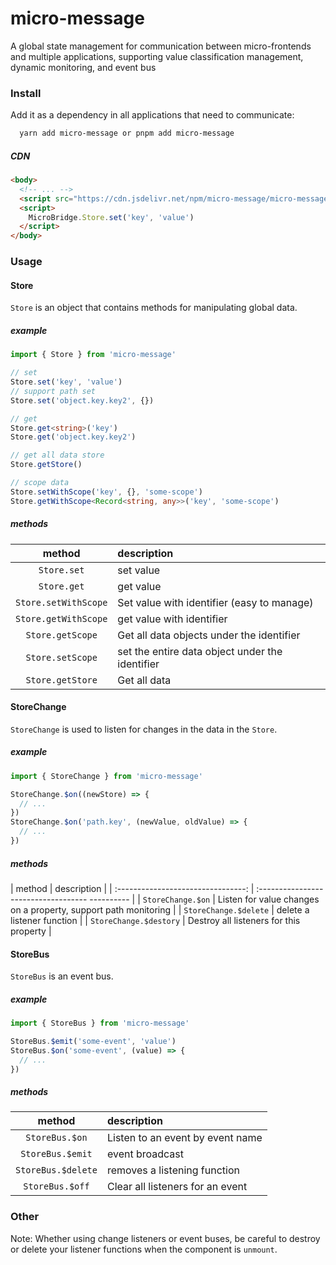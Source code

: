 # micro-message

A global state management for communication between micro-frontends and multiple applications, supporting value classification management, dynamic monitoring, and event bus

### Install

Add it as a dependency in all applications that need to communicate:

```bash
  yarn add micro-message or pnpm add micro-message
````

##### CDN

```html
<body>
  <!-- ... -->
  <script src="https://cdn.jsdelivr.net/npm/micro-message/micro-message/dist/micro-message.min.js"></script>
  <script>
    MicroBridge.Store.set('key', 'value')
  </script>
</body>
````

### Usage

#### Store

`Store` is an object that contains methods for manipulating global data.

##### example

```ts
import { Store } from 'micro-message'

// set
Store.set('key', 'value')
// support path set
Store.set('object.key.key2', {})

// get
Store.get<string>('key')
Store.get('object.key.key2')

// get all data store
Store.getStore()

// scope data
Store.setWithScope('key', {}, 'some-scope')
Store.getWithScope<Record<string, any>>('key', 'some-scope')
````

##### methods

| method | description |
| :-------------------: | :------------------------- |
| `Store.set` | set value |
| `Store.get` | get value |
| `Store.setWithScope` | Set value with identifier (easy to manage) |
| `Store.getWithScope` | get value with identifier |
| `Store.getScope` | Get all data objects under the identifier |
| `Store.setScope` | set the entire data object under the identifier |
| `Store.getStore` | Get all data |

#### StoreChange

`StoreChange` is used to listen for changes in the data in the `Store`.

##### example

```ts
import { StoreChange } from 'micro-message'

StoreChange.$on((newStore) => {
  // ...
})
StoreChange.$on('path.key', (newValue, oldValue) => {
  // ...
})
````

##### methods

| method | description |
| :--------------------------------: | :----------------------------------- ---------- |
| `StoreChange.$on` | Listen for value changes on a property, support path monitoring |
| `StoreChange.$delete` | delete a listener function |
| `StoreChange.$destory` | Destroy all listeners for this property |

#### StoreBus

`StoreBus` is an event bus.

##### example

```ts
import { StoreBus } from 'micro-message'

StoreBus.$emit('some-event', 'value')
StoreBus.$on('some-event', (value) => {
  // ...
})
````

##### methods

| method | description |
| :----------------: | :------------------------- |
| `StoreBus.$on` | Listen to an event by event name |
| `StoreBus.$emit` | event broadcast |
| `StoreBus.$delete` | removes a listening function |
| `StoreBus.$off` | Clear all listeners for an event |

### Other

Note: Whether using change listeners or event buses, be careful to destroy or delete your listener functions when the component is `unmount`.